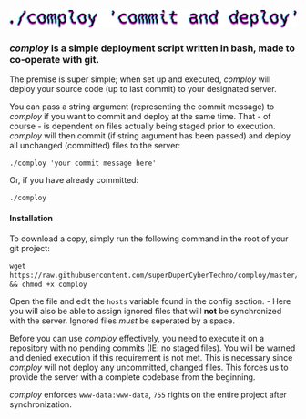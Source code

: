 ![comploy](https://raw.githubusercontent.com/superDuperCyberTechno/comploy/master/header.png)

### *comploy* is a simple deployment script written in bash, made to co-operate with git.

The premise is super simple; when set up and executed, _comploy_ will deploy your source code (up to last commit) to your designated server.

You can pass a string argument (representing the commit message) to _comploy_ if you want to commit and deploy at the same time. That - of course - is dependent on files actually being staged prior to execution. _comploy_ will then commit (if string argument has been passed) and deploy all unchanged (committed) files to the server:

```
./comploy 'your commit message here'
```

Or, if you have already committed:

```
./comploy
```

#### Installation
To download a copy, simply run the following command in the root of your git project: 

```
wget https://raw.githubusercontent.com/superDuperCyberTechno/comploy/master/comploy && chmod +x comploy
```

Open the file and edit the `hosts` variable found in the config section. - Here you will also be able to assign ignored files that will **not** be synchronized with the server. Ignored files *must* be seperated by a space.

Before you can use _comploy_ effectively, you need to execute it on a repository with no pending commits (IE: no staged files). You will be warned and denied execution if this requirement is not met. This is necessary since _comploy_ will not deploy any uncommitted, changed files. This forces us to provide the server with a complete codebase from the beginning.

_comploy_ enforces `www-data:www-data`, `755` rights on the entire project after synchronization.
